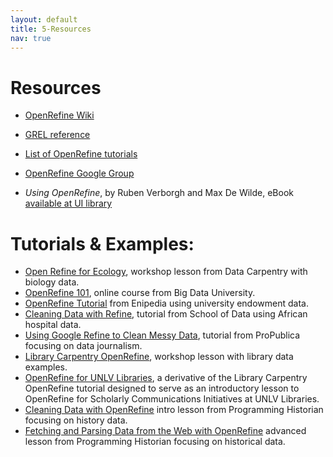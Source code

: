 ```yaml
---
layout: default
title: 5-Resources
nav: true
---
```


# Resources

- [OpenRefine Wiki](https://github.com/OpenRefine/OpenRefine/wiki)
- [GREL reference](https://github.com/OpenRefine/OpenRefine/wiki/General-Refine-Expression-Language)
- [List of OpenRefine tutorials](https://github.com/OpenRefine/OpenRefine/wiki/External-Resources)
- [OpenRefine Google Group](http://groups.google.com/d/forum/openrefine)

- *Using OpenRefine*, by Ruben Verborgh and Max De Wilde, eBook [available at UI library](https://alliance-primo.hosted.exlibrisgroup.com/primo-explore/fulldisplay?docid=TN_eblEBL1389316&context=PC&vid=UID&search_scope=everything&tab=everything&lang=en_US)

# Tutorials & Examples:

- [Open Refine for Ecology](http://www.datacarpentry.org/OpenRefine-ecology-lesson/), workshop lesson from Data Carpentry with biology data.
- [OpenRefine 101](https://bigdatauniversity.com/courses/introduction-to-openrefine/), online course from Big Data University.
- [OpenRefine Tutorial](http://enipedia.tudelft.nl/wiki/OpenRefine_Tutorial) from Enipedia using university endowment data.
- [Cleaning Data with Refine](http://schoolofdata.org/handbook/recipes/cleaning-data-with-refine/), tutorial from School of Data using African hospital data.
- [Using Google Refine to Clean Messy Data](https://www.propublica.org/nerds/item/using-google-refine-for-data-cleaning), tutorial from ProPublica focusing on data journalism.
- [Library Carpentry OpenRefine](https://librarycarpentry.github.io/lc-open-refine/), workshop lesson with library data examples.
- [OpenRefine for UNLV Libraries](https://geokels.github.io/OpenRefine-UNLV-Libraries/), a derivative of the Library Carpentry OpenRefine tutorial designed to serve as an introductory lesson to OpenRefine for Scholarly Communications Initiatives at UNLV Libraries.
- [Cleaning Data with OpenRefine](http://programminghistorian.org/lessons/cleaning-data-with-openrefine) intro lesson from Programming Historian focusing on history data.
- [Fetching and Parsing Data from the Web with OpenRefine](https://programminghistorian.org/lessons/fetch-and-parse-data-with-openrefine) advanced lesson from Programming Historian focusing on historical data.
